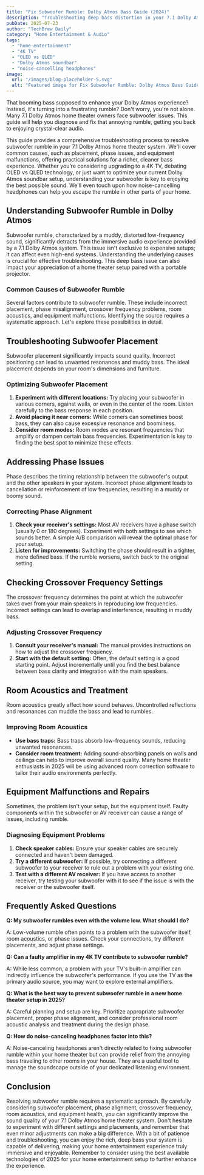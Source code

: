 ```yaml
---
title: "Fix Subwoofer Rumble: Dolby Atmos Bass Guide (2024)"
description: "Troubleshooting deep bass distortion in your 7.1 Dolby Atmos home theater?  This complete guide helps resolve subwoofer rumble issues, improving your 4K TV and Dolby Atmos soundbar experience.  Learn how to get crystal-clear audio!  Read now!"
pubDate: 2025-07-23
author: "TechBrew Daily"
category: "Home Entertainment & Audio"
tags:
  - "home-entertainment"
  - "4K TV"
  - "OLED vs QLED"
  - "Dolby Atmos soundbar"
  - "noise-cancelling headphones"
image:
  url: "/images/blog-placeholder-5.svg"
  alt: "Featured image for Fix Subwoofer Rumble: Dolby Atmos Bass Guide (2024)"
---
```


That booming bass supposed to enhance your Dolby Atmos experience? Instead, it's turning into a frustrating rumble?  Don't worry, you're not alone.  Many 7.1 Dolby Atmos home theater owners face subwoofer issues. This guide will help you diagnose and fix that annoying rumble, getting you back to enjoying crystal-clear audio.

This guide provides a comprehensive troubleshooting process to resolve subwoofer rumble in your 7.1 Dolby Atmos home theater system. We'll cover common causes, such as placement, phase issues, and equipment malfunctions, offering practical solutions for a richer, cleaner bass experience. Whether you’re considering upgrading to a 4K TV, debating OLED vs QLED technology, or just want to optimize your current Dolby Atmos soundbar setup, understanding your subwoofer is key to enjoying the best possible sound.  We'll even touch upon how noise-cancelling headphones can help you escape the rumble in other parts of your home.

## Understanding Subwoofer Rumble in Dolby Atmos

Subwoofer rumble, characterized by a muddy, distorted low-frequency sound, significantly detracts from the immersive audio experience provided by a 7.1 Dolby Atmos system.  This issue isn't exclusive to expensive setups; it can affect even high-end systems.  Understanding the underlying causes is crucial for effective troubleshooting.  This deep bass issue can also impact your appreciation of a home theater setup paired with a portable projector.

### Common Causes of Subwoofer Rumble

Several factors contribute to subwoofer rumble. These include incorrect placement, phase misalignment, crossover frequency problems, room acoustics, and equipment malfunctions.  Identifying the source requires a systematic approach.  Let's explore these possibilities in detail.

## Troubleshooting Subwoofer Placement

Subwoofer placement significantly impacts sound quality.  Incorrect positioning can lead to unwanted resonances and muddy bass.  The ideal placement depends on your room's dimensions and furniture.

### Optimizing Subwoofer Placement

1. **Experiment with different locations:** Try placing your subwoofer in various corners, against walls, or even in the center of the room. Listen carefully to the bass response in each position.
2. **Avoid placing it near corners:** While corners can sometimes boost bass, they can also cause excessive resonance and boominess.
3. **Consider room modes:**  Room modes are resonant frequencies that amplify or dampen certain bass frequencies. Experimentation is key to finding the best spot to minimize these effects.


## Addressing Phase Issues

Phase describes the timing relationship between the subwoofer's output and the other speakers in your system.  Incorrect phase alignment leads to cancellation or reinforcement of low frequencies, resulting in a muddy or boomy sound.

### Correcting Phase Alignment

1. **Check your receiver's settings:**  Most AV receivers have a phase switch (usually 0 or 180 degrees).  Experiment with both settings to see which sounds better.  A simple A/B comparison will reveal the optimal phase for your setup.
2. **Listen for improvements:**  Switching the phase should result in a tighter, more defined bass. If the rumble worsens, switch back to the original setting.

## Checking Crossover Frequency Settings

The crossover frequency determines the point at which the subwoofer takes over from your main speakers in reproducing low frequencies.  Incorrect settings can lead to overlap and interference, resulting in muddy bass.

### Adjusting Crossover Frequency

1. **Consult your receiver's manual:** The manual provides instructions on how to adjust the crossover frequency.
2. **Start with the default setting:**  Often, the default setting is a good starting point.  Adjust incrementally until you find the best balance between bass clarity and integration with the main speakers.


## Room Acoustics and Treatment

Room acoustics greatly affect how sound behaves.  Uncontrolled reflections and resonances can muddle the bass and lead to rumbles.

### Improving Room Acoustics

* **Use bass traps:** Bass traps absorb low-frequency sounds, reducing unwanted resonances.
* **Consider room treatment:**  Adding sound-absorbing panels on walls and ceilings can help to improve overall sound quality.  Many home theater enthusiasts in 2025 will be using advanced room correction software to tailor their audio environments perfectly.

## Equipment Malfunctions and Repairs

Sometimes, the problem isn't your setup, but the equipment itself. Faulty components within the subwoofer or AV receiver can cause a range of issues, including rumble.

### Diagnosing Equipment Problems

1. **Check speaker cables:** Ensure your speaker cables are securely connected and haven't been damaged.
2. **Try a different subwoofer:** If possible, try connecting a different subwoofer to your receiver to rule out a problem with your existing one.
3. **Test with a different AV receiver:**  If you have access to another receiver, try testing your subwoofer with it to see if the issue is with the receiver or the subwoofer itself.


## Frequently Asked Questions

**Q: My subwoofer rumbles even with the volume low. What should I do?**

A:  Low-volume rumble often points to a problem with the subwoofer itself, room acoustics, or phase issues.  Check your connections, try different placements, and adjust phase settings.


**Q: Can a faulty amplifier in my 4K TV contribute to subwoofer rumble?**

A: While less common, a problem with your TV's built-in amplifier can indirectly influence the subwoofer's performance. If you use the TV as the primary audio source, you may want to explore external amplifiers.


**Q: What is the best way to prevent subwoofer rumble in a new home theater setup in 2025?**

A:  Careful planning and setup are key. Prioritize appropriate subwoofer placement, proper phase alignment, and consider professional room acoustic analysis and treatment during the design phase.


**Q: How do noise-canceling headphones factor into this?**

A:  Noise-canceling headphones aren't directly related to fixing subwoofer rumble within your home theater but can provide relief from the annoying bass traveling to other rooms in your house. They are a useful tool to manage the soundscape outside of your dedicated listening environment.


## Conclusion

Resolving subwoofer rumble requires a systematic approach. By carefully considering subwoofer placement, phase alignment, crossover frequency, room acoustics, and equipment health, you can significantly improve the sound quality of your 7.1 Dolby Atmos home theater system. Don't hesitate to experiment with different settings and placements, and remember that even minor adjustments can make a big difference. With a bit of patience and troubleshooting, you can enjoy the rich, deep bass your system is capable of delivering, making your home entertainment experience truly immersive and enjoyable. Remember to consider using the best available technologies of 2025 for your home entertainment setup to further enhance the experience.